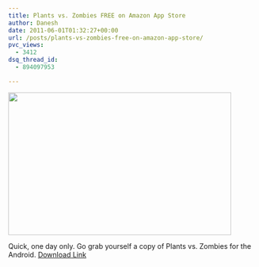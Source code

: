 ```yaml
---
title: Plants vs. Zombies FREE on Amazon App Store
author: Danesh
date: 2011-06-01T01:32:27+00:00
url: /posts/plants-vs-zombies-free-on-amazon-app-store/
pvc_views:
  - 3412
dsq_thread_id:
  - 894097953

---
```

[<img loading="lazy" class="alignnone size-medium wp-image-2285" title="pvz-android-free" src="/wp-content/uploads/2011/06/pvz-android-free-450x288.png" alt="" width="450" height="288" srcset="/wp-content/uploads/2011/06/pvz-android-free-450x288.png 450w, /wp-content/uploads/2011/06/pvz-android-free.png 490w" sizes="(max-width: 450px) 100vw, 450px" />][1]

Quick, one day only. Go grab yourself a copy of Plants vs. Zombies for the Android. [Download Link][1]

 [1]: http://www.amazon.com/mobile-apps/b?ie=UTF8&node=2350149011